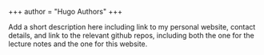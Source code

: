 +++
author = "Hugo Authors"
+++

Add a short description here including link to my personal website, contact details, and link to the relevant github repos, including both the one for the lecture notes and the one for this website.
